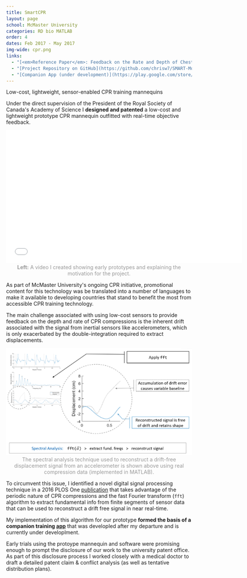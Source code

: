 ```yaml
---
title: SmartCPR
layout: page
school: McMaster University
categories: RD bio MATLAB
order: 4
dates: Feb 2017 - May 2017
img-wide: cpr.png
links:
  - "[<em>Reference Paper</em>: Feedback on the Rate and Depth of Chest Compressions during CPR Using Only Accelerometers](https://journals.plos.org/plosone/article?id=10.1371/journal.pone.0150139)"
  - "[Project Repository on GitHub](https://github.com/chrisw7/SMART-Moyo)"
  - "[Companion App (under development)](https://play.google.com/store/apps/details?id=com.smartcpr.junaid.smartcpr)"
---
```

<div class="intro mc">
   Low-cost, lightweight, sensor-enabled CPR training mannequins
</div>

Under the direct supervision of the President of the Royal Society of Canada's Academy of Science I <b>designed and patented</b> a low-cost and lightweight prototype CPR mannequin outfitted with real-time objective feedback.

<iframe width="640" height="360" src="//www.youtube-nocookie.com/embed/lWmUnHOuilY?rel=0&showinfo=0" frameborder="0" allowfullscreen></iframe>
<div style="color:#999;text-align: center;">
  <b>Left:</b> A video I created showing early prototypes and explaining the motivation for the project.
</div>

As part of McMaster University's ongoing CPR initiative, promotional content for this technology was be translated into a number of languages to make it available to developing countries that stand to benefit the most from accessible CPR training technology.

The main challenge associated with using low-cost sensors to provide feedback on the depth and rate of CPR compressions is the inherent drift associated with the signal from inertial sensors like accelerometers, which is only exacerbated by the double-integration required to extract displacements.
 
<div style="color:#999;text-align: center;">
  <img src="images/drift.png">
  The spectral analysis technique used to reconstruct a drift-free displacement signal from an accelerometer is shown above using real compression data (implemented in MATLAB).
</div>

To circumvent this issue, I identified a novel digital signal processing technique in a 2016 PLOS One <a href="https://journals.plos.org/plosone/article?id=10.1371/journal.pone.0150139">publication</a> that takes advantage of the periodic nature of CPR compressions and the fast Fourier transform (`fft`) algorithm to extract fundamental info from finite segments of sensor data that can be used to reconstruct a drift free signal in near real-time. 

My implementation of this algorithm for our prototype <b>formed the basis of a companion training <a href="https://play.google.com/store/apps/details?id=com.smartcpr.junaid.smartcpr">app</a></b> that was developled after my departure and is currently under developlment.

Early trials using the protoype mannequin and software were promising enough to prompt the disclosure of our work to the university patent office. As part of this disclosure process I worked closely with a medical doctor to draft a detailed patent claim & conflict analysis (as well as tentative distribution plans).